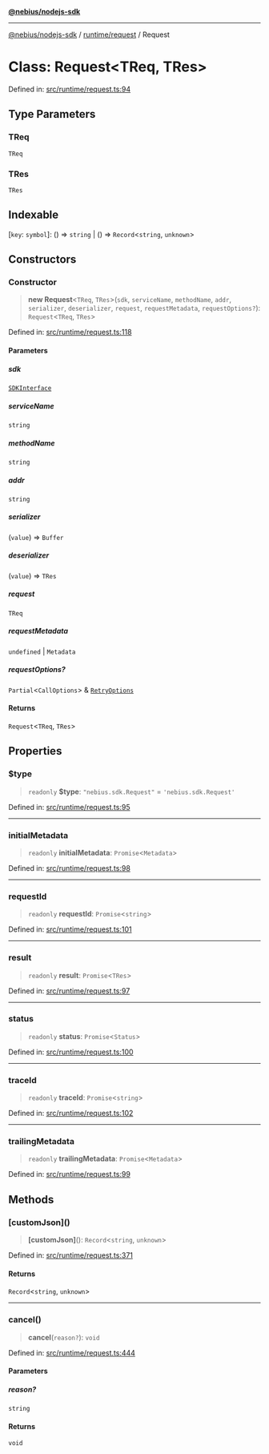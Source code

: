 [**@nebius/nodejs-sdk**](../../../README.md)

***

[@nebius/nodejs-sdk](../../../README.md) / [runtime/request](../README.md) / Request

# Class: Request\<TReq, TRes\>

Defined in: [src/runtime/request.ts:94](https://github.com/nebius/nodejs-sdk/blob/a37d220b2851e3bf0d396cb03828d544f584df45/src/runtime/request.ts#L94)

## Type Parameters

### TReq

`TReq`

### TRes

`TRes`

## Indexable

\[`key`: `symbol`\]: () => `string` \| () => `Record`\<`string`, `unknown`\>

## Constructors

### Constructor

> **new Request**\<`TReq`, `TRes`\>(`sdk`, `serviceName`, `methodName`, `addr`, `serializer`, `deserializer`, `request`, `requestMetadata`, `requestOptions?`): `Request`\<`TReq`, `TRes`\>

Defined in: [src/runtime/request.ts:118](https://github.com/nebius/nodejs-sdk/blob/a37d220b2851e3bf0d396cb03828d544f584df45/src/runtime/request.ts#L118)

#### Parameters

##### sdk

[`SDKInterface`](../../../sdk/interfaces/SDKInterface.md)

##### serviceName

`string`

##### methodName

`string`

##### addr

`string`

##### serializer

(`value`) => `Buffer`

##### deserializer

(`value`) => `TRes`

##### request

`TReq`

##### requestMetadata

`undefined` | `Metadata`

##### requestOptions?

`Partial`\<`CallOptions`\> & [`RetryOptions`](../interfaces/RetryOptions.md)

#### Returns

`Request`\<`TReq`, `TRes`\>

## Properties

### $type

> `readonly` **$type**: `"nebius.sdk.Request"` = `'nebius.sdk.Request'`

Defined in: [src/runtime/request.ts:95](https://github.com/nebius/nodejs-sdk/blob/a37d220b2851e3bf0d396cb03828d544f584df45/src/runtime/request.ts#L95)

***

### initialMetadata

> `readonly` **initialMetadata**: `Promise`\<`Metadata`\>

Defined in: [src/runtime/request.ts:98](https://github.com/nebius/nodejs-sdk/blob/a37d220b2851e3bf0d396cb03828d544f584df45/src/runtime/request.ts#L98)

***

### requestId

> `readonly` **requestId**: `Promise`\<`string`\>

Defined in: [src/runtime/request.ts:101](https://github.com/nebius/nodejs-sdk/blob/a37d220b2851e3bf0d396cb03828d544f584df45/src/runtime/request.ts#L101)

***

### result

> `readonly` **result**: `Promise`\<`TRes`\>

Defined in: [src/runtime/request.ts:97](https://github.com/nebius/nodejs-sdk/blob/a37d220b2851e3bf0d396cb03828d544f584df45/src/runtime/request.ts#L97)

***

### status

> `readonly` **status**: `Promise`\<`Status`\>

Defined in: [src/runtime/request.ts:100](https://github.com/nebius/nodejs-sdk/blob/a37d220b2851e3bf0d396cb03828d544f584df45/src/runtime/request.ts#L100)

***

### traceId

> `readonly` **traceId**: `Promise`\<`string`\>

Defined in: [src/runtime/request.ts:102](https://github.com/nebius/nodejs-sdk/blob/a37d220b2851e3bf0d396cb03828d544f584df45/src/runtime/request.ts#L102)

***

### trailingMetadata

> `readonly` **trailingMetadata**: `Promise`\<`Metadata`\>

Defined in: [src/runtime/request.ts:99](https://github.com/nebius/nodejs-sdk/blob/a37d220b2851e3bf0d396cb03828d544f584df45/src/runtime/request.ts#L99)

## Methods

### \[customJson\]()

> **\[customJson\]**(): `Record`\<`string`, `unknown`\>

Defined in: [src/runtime/request.ts:371](https://github.com/nebius/nodejs-sdk/blob/a37d220b2851e3bf0d396cb03828d544f584df45/src/runtime/request.ts#L371)

#### Returns

`Record`\<`string`, `unknown`\>

***

### cancel()

> **cancel**(`reason?`): `void`

Defined in: [src/runtime/request.ts:444](https://github.com/nebius/nodejs-sdk/blob/a37d220b2851e3bf0d396cb03828d544f584df45/src/runtime/request.ts#L444)

#### Parameters

##### reason?

`string`

#### Returns

`void`
